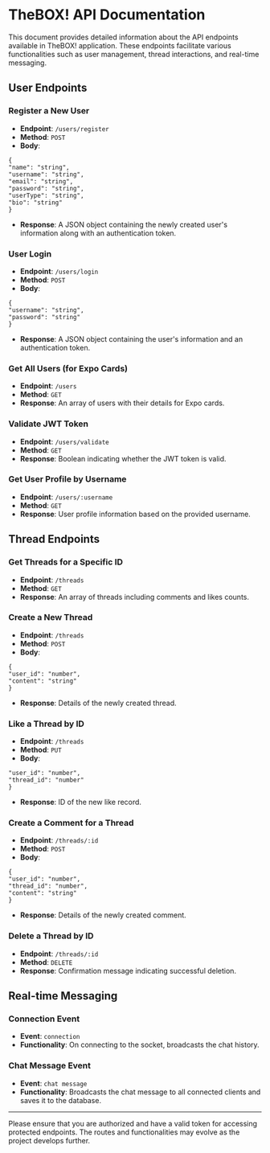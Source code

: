 # TheBOX! API Documentation

This document provides detailed information about the API endpoints available in TheBOX! application. These endpoints facilitate various functionalities such as user management, thread interactions, and real-time messaging.

## User Endpoints

### Register a New User
- **Endpoint**: `/users/register`
- **Method**: `POST`
- **Body**:

```
{
"name": "string",
"username": "string",
"email": "string",
"password": "string",
"userType": "string",
"bio": "string"
}
```

- **Response**: A JSON object containing the newly created user's information along with an authentication token.

### User Login
- **Endpoint**: `/users/login`
- **Method**: `POST`
- **Body**:

```
{
"username": "string",
"password": "string"
}
```

- **Response**: A JSON object containing the user's information and an authentication token.

### Get All Users (for Expo Cards)
- **Endpoint**: `/users`
- **Method**: `GET`
- **Response**: An array of users with their details for Expo cards.

### Validate JWT Token
- **Endpoint**: `/users/validate`
- **Method**: `GET`
- **Response**: Boolean indicating whether the JWT token is valid.

### Get User Profile by Username
- **Endpoint**: `/users/:username`
- **Method**: `GET`
- **Response**: User profile information based on the provided username.

## Thread Endpoints

### Get Threads for a Specific ID
- **Endpoint**: `/threads`
- **Method**: `GET`
- **Response**: An array of threads including comments and likes counts.

### Create a New Thread
- **Endpoint**: `/threads`
- **Method**: `POST`
- **Body**:

```
{
"user_id": "number",
"content": "string"
}
```

- **Response**: Details of the newly created thread.

### Like a Thread by ID
- **Endpoint**: `/threads`
- **Method**: `PUT`
- **Body**:

```{
"user_id": "number",
"thread_id": "number"
}
```

- **Response**: ID of the new like record.

### Create a Comment for a Thread
- **Endpoint**: `/threads/:id`
- **Method**: `POST`
- **Body**:

```
{
"user_id": "number",
"thread_id": "number",
"content": "string"
}
```

- **Response**: Details of the newly created comment.

### Delete a Thread by ID
- **Endpoint**: `/threads/:id`
- **Method**: `DELETE`
- **Response**: Confirmation message indicating successful deletion.

## Real-time Messaging

### Connection Event
- **Event**: `connection`
- **Functionality**: On connecting to the socket, broadcasts the chat history.

### Chat Message Event
- **Event**: `chat message`
- **Functionality**: Broadcasts the chat message to all connected clients and saves it to the database.

---

Please ensure that you are authorized and have a valid token for accessing protected endpoints. The routes and functionalities may evolve as the project develops further.
